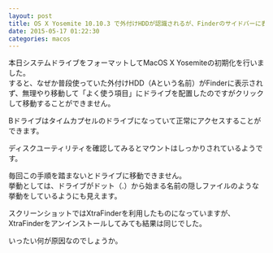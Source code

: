 ```yaml
---
layout: post
title: OS X Yosemite 10.10.3 で外付けHDDが認識されるが、Finderのサイドバーに表示されない
date: 2015-05-17 01:22:30
categories: macos
---
```

<p>本日システムドライブをフォーマットしてMacOS X Yosemiteの初期化を行いました。<br>
すると、なぜか普段使っていた外付けHDD（Aという名前）がFinderに表示されず、無理やり移動して「よく使う項目」にドライブを配置したのですがクリックして移動することができません。</p>

<p>Bドライブはタイムカプセルのドライブになっていて正常にアクセスすることができます。</p>

<p>ディスクユーティリティを確認してみるとマウントはしっかりされているようです。</p>

<p>毎回この手順を踏まないとドライブに移動できません。<br>
挙動としては、ドライブがドット（.）から始まる名前の隠しファイルのような挙動をしているようにも見えます。</p>

<p>スクリーンショットではXtraFinderを利用したものになっていますが、XtraFinderをアンインストールしてみても結果は同じでした。</p>

<p>いったい何が原因なのでしょうか。</p>
